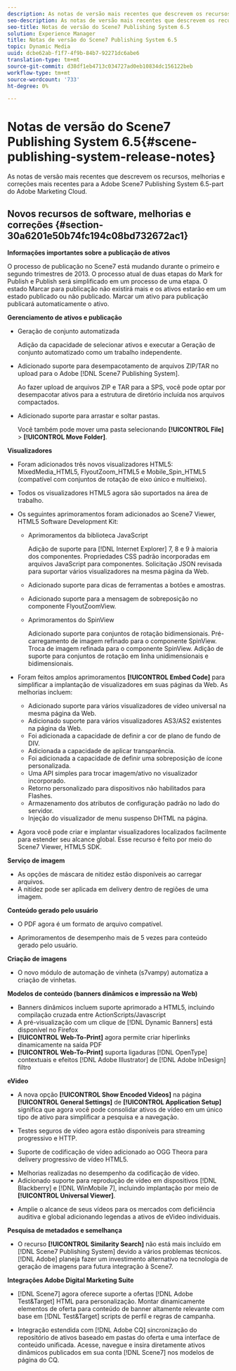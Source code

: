 ```yaml
---
description: As notas de versão mais recentes que descrevem os recursos, melhorias e correções mais recentes para a Adobe Scene7 Publishing System 6.5-part do Adobe Marketing Cloud.
seo-description: As notas de versão mais recentes que descrevem os recursos, melhorias e correções mais recentes para a Adobe Scene7 Publishing System 6.5-part do Adobe Marketing Cloud.
seo-title: Notas de versão do Scene7 Publishing System 6.5
solution: Experience Manager
title: Notas de versão do Scene7 Publishing System 6.5
topic: Dynamic Media
uuid: dcbe62ab-f1f7-4f9b-84b7-92271dc6abe6
translation-type: tm+mt
source-git-commit: d38df1eb4713c034727ad0eb10834dc156122beb
workflow-type: tm+mt
source-wordcount: '733'
ht-degree: 0%

---
```



# Notas de versão do Scene7 Publishing System 6.5{#scene-publishing-system-release-notes}

As notas de versão mais recentes que descrevem os recursos, melhorias e correções mais recentes para a Adobe Scene7 Publishing System 6.5-part do Adobe Marketing Cloud.

## Novos recursos de software, melhorias e correções {#section-30a6201e50b74fc194c08bd732672ac1}

**Informações importantes sobre a publicação de ativos**

O processo de publicação no Scene7 está mudando durante o primeiro e segundo trimestres de 2013. O processo atual de duas etapas do Mark for Publish e Publish será simplificado em um processo de uma etapa. O estado Marcar para publicação não existirá mais e os ativos estarão em um estado publicado ou não publicado. Marcar um ativo para publicação publicará automaticamente o ativo.

**Gerenciamento de ativos e publicação**

* Geração de conjunto automatizada

   Adição da capacidade de selecionar ativos e executar a Geração de conjunto automatizado como um trabalho independente.
* Adicionado suporte para desempacotamento de arquivos ZIP/TAR no upload para o Adobe [!DNL Scene7 Publishing System].

   Ao fazer upload de arquivos ZIP e TAR para a SPS, você pode optar por desempacotar ativos para a estrutura de diretório incluída nos arquivos compactados.

* Adicionado suporte para arrastar e soltar pastas.

   Você também pode mover uma pasta selecionando **[!UICONTROL File]** > **[!UICONTROL Move Folder]**.

**Visualizadores**

* Foram adicionados três novos visualizadores HTML5: MixedMedia_HTML5, FlyoutZoom_HTML5 e Mobile_Spin_HTML5 (compatível com conjuntos de rotação de eixo único e multieixo).

<!-- 
  [More information](http://help.adobe.com/en_US/scene7/using/WS6E593DEA-7D81-4cd6-84B0-85E8BB274176.html#WS1c46793299cf21d77e926d1613177f0a020-8000.html).  -->
* Todos os visualizadores HTML5 agora são suportados na área de trabalho.

<!--   [More information](http://help.adobe.com/en_US/scene7/using/WS6E593DEA-7D81-4cd6-84B0-85E8BB274176.html#WS1c46793299cf21d77e926d1613177f0a020-8000.html). -->
* Os seguintes aprimoramentos foram adicionados ao Scene7 Viewer, HTML5 Software Development Kit:

   * Aprimoramentos da biblioteca JavaScript

      Adição de suporte para [!DNL Internet Explorer] 7, 8 e 9 à maioria dos componentes. Propriedades CSS padrão incorporadas em arquivos JavaScript para componentes. Solicitação JSON revisada para suportar vários visualizadores na mesma página da Web.

   * Adicionado suporte para dicas de ferramentas a botões e amostras.
   * Adicionado suporte para a mensagem de sobreposição no componente FlyoutZoomView.
   * Aprimoramentos do SpinView

      Adicionado suporte para conjuntos de rotação bidimensionais. Pré-carregamento de imagem refinado para o componente SpinView. Troca de imagem refinada para o componente SpinView. Adição de suporte para conjuntos de rotação em linha unidimensionais e bidimensionais.

* Foram feitos amplos aprimoramentos **[!UICONTROL Embed Code]** para simplificar a implantação de visualizadores em suas páginas da Web. As melhorias incluem:

   * Adicionado suporte para vários visualizadores de vídeo universal na mesma página da Web.
   * Adicionado suporte para vários visualizadores AS3/AS2 existentes na página da Web.
   * Foi adicionada a capacidade de definir a cor de plano de fundo de DIV.
   * Adicionada a capacidade de aplicar transparência.
   * Foi adicionada a capacidade de definir uma sobreposição de ícone personalizada.
   * Uma API simples para trocar imagem/ativo no visualizador incorporado.
   * Retorno personalizado para dispositivos não habilitados para Flashes.
   * Armazenamento dos atributos de configuração padrão no lado do servidor.
   * Injeção do visualizador de menu suspenso DHTML na página.

* Agora você pode criar e implantar visualizadores localizados facilmente para estender seu alcance global. Esse recurso é feito por meio do Scene7 Viewer, HTML5 SDK.

**Serviço de imagem**

* As opções de máscara de nitidez estão disponíveis ao carregar arquivos.
* A nitidez pode ser aplicada em delivery dentro de regiões de uma imagem.

**Conteúdo gerado pelo usuário**

* O PDF agora é um formato de arquivo compatível.

<!--   [More information](http://help.adobe.com/en_US/scene7/using/WSe8b0455615e2dc47-2df907a712f31201b35-8000.html).  -->
* Aprimoramentos de desempenho mais de 5 vezes para conteúdo gerado pelo usuário.

**Criação de imagens**

* O novo módulo de automação de vinheta (s7vampy) automatiza a criação de vinhetas.

**Modelos de conteúdo (banners dinâmicos e impressão na Web)**

* Banners dinâmicos incluem suporte aprimorado a HTML5, incluindo compilação cruzada entre ActionScripts/Javascript
* A pré-visualização com um clique de [!DNL Dynamic Banners] está disponível no Firefox
* **[!UICONTROL Web-To-Print]** agora permite criar hiperlinks dinamicamente na saída PDF
* **[!UICONTROL Web-To-Print]** suporta ligaduras  [!DNL OpenType] contextuais e efeitos  [!DNL Adobe Illustrator] de  [!DNL Adobe InDesign] filtro

**eVideo**

* A nova opção **[!UICONTROL Show Encoded Videos]** na página **[!UICONTROL General Settings]** de **[!UICONTROL Application Setup]** significa que agora você pode consolidar ativos de vídeo em um único tipo de ativo para simplificar a pesquisa e a navegação.

<!--   [More information](http://help.adobe.com/en_US/scene7/using/WSCCBA9D3A-06A3-4f29-AF6B-36CBB2A655F1.html).  -->

* Testes seguros de vídeo agora estão disponíveis para streaming progressivo e HTTP.

<!--   [More information](http://help.adobe.com/en_US/scene7/using/WSd968ca97bf01df72-5efde3a123268dd80f5-8000.html). -->
* Suporte de codificação de vídeo adicionado ao OGG Theora para delivery progressivo de vídeo HTML5.

<!--   [More information](http://help.adobe.com/en_US/scene7/using/WSE86ACF2B-BD50-4c48-A1D7-9CD4405B62D0.html#WS1c46793299cf21d7-39fae9c1131ba8968f7-7fff.html). -->
* Melhorias realizadas no desempenho da codificação de vídeo.
* Adicionado suporte para reprodução de vídeo em dispositivos [!DNL Blackberry] e [!DNL WinMobile 7], incluindo implantação por meio de **[!UICONTROL Universal Viewer]**.

<!--   [More information](http://help.adobe.com/en_US/scene7/using/WS6E593DEA-7D81-4cd6-84B0-85E8BB274176.html#WS1c46793299cf21d77e926d1613177f0a020-8000.html) or the [eVideo chapter](http://help.adobe.com/en_US/scene7/using/WS53492AE1-6029-45d8-BF80-F4B5CF33EB08.html). -->

* Amplie o alcance de seus vídeos para os mercados com deficiência auditiva e global adicionando legendas a ativos de eVideo individuais.

<!--   See [More information](http://help.adobe.com/en_US/scene7/using/WS98ca2e6790647c06-6f6f53e137b959f094-8000.html). -->

**Pesquisa de metadados e semelhança**

* O recurso **[!UICONTROL Similarity Search]** não está mais incluído em [!DNL Scene7 Publishing System] devido a vários problemas técnicos. [!DNL Adobe] planeja fazer um investimento alternativo na tecnologia de geração de imagens para futura integração à Scene7.

**Integrações Adobe Digital Marketing Suite**

* [!DNL Scene7] agora oferece suporte a ofertas  [!DNL Adobe Test&Target] HTML para personalização. Montar dinamicamente elementos de oferta para conteúdo de banner altamente relevante com base em [!DNL Test&Target] scripts de perfil e regras de campanha.

* Integração estendida com [!DNL Adobe CQ] sincronização do repositório de ativos baseado em pastas do oferta e uma interface de conteúdo unificada. Acesse, navegue e insira diretamente ativos dinâmicos publicados em sua conta [!DNL Scene7] nos modelos de página do CQ.

